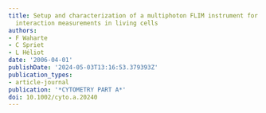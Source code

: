 ```yaml
---
title: Setup and characterization of a multiphoton FLIM instrument for protein-protein
  interaction measurements in living cells
authors:
- F Waharte
- C Spriet
- L Héliot
date: '2006-04-01'
publishDate: '2024-05-03T13:16:53.379393Z'
publication_types:
- article-journal
publication: '*CYTOMETRY PART A*'
doi: 10.1002/cyto.a.20240
---
```

